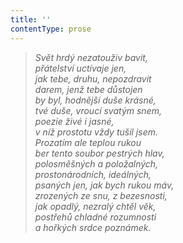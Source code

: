 ```yaml
---
title: ''
contentType: prose
---
```


> _Svět hrdý nezatouživ bavit,  
> přátelství uctívaje jen,  
> jak tebe, druhu, nepozdravit  
> darem, jenž tebe důstojen  
> by byl, hodnější duše krásné,  
> tvé duše, vroucí svatým snem,  
> poezie živé i jasné,  
> v níž prostotu vždy tušil jsem.  
> Prozatím ale teplou rukou  
> ber tento soubor pestrých hlav,  
> polosměšných a položalných,  
> prostonárodních, ideálných,  
> psaných jen, jak bych rukou máv,  
> zrozených ze snu, z bezesnosti,  
> jak opadlý, nezralý chtěl věk,  
> postřehů chladné rozumnosti  
> a hořkých srdce poznámek._

